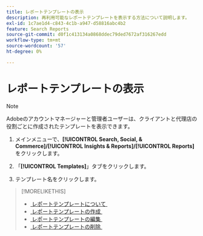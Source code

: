 ```yaml
---
title: レポートテンプレートの表示
description: 再利用可能なレポートテンプレートを表示する方法について説明します。
exl-id: 1c7ae1d4-c843-4c1b-a947-d58816abc4b2
feature: Search Reports
source-git-commit: d0f1c413134a0868ddec79ded7672af316267edd
workflow-type: tm+mt
source-wordcount: '57'
ht-degree: 0%

---
```


# レポートテンプレートの表示

>[!NOTE]
>
>Adobeのアカウントマネージャーと管理者ユーザーは、クライアントと代理店の役割ごとに作成されたテンプレートを表示できます。

1. メインメニューで、**[!UICONTROL Search, Social, & Commerce]/[!UICONTROL Insights & Reports]/[!UICONTROL Reports]** をクリックします。

1. 「**[!UICONTROL Templates]**」タブをクリックします。

1. テンプレート名をクリックします。

>[!MORELIKETHIS]
>
>* [&#x200B; レポートテンプレートについて &#x200B;](template-about.md)
>* [&#x200B; レポートテンプレートの作成 &#x200B;](template-create.md)
>* [&#x200B; レポートテンプレートの編集 &#x200B;](template-edit.md)
>* [&#x200B; レポートテンプレートの削除 &#x200B;](template-delete.md)
